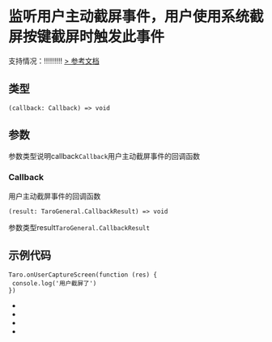 # 监听用户主动截屏事件，用户使用系统截屏按键截屏时触发此事件
支持情况：!!!!!!!!!
[> 参考文档
](https://developers.weixin.qq.com/miniprogram/dev/api/device/screen/wx.onUserCaptureScreen.html)
## 类型[​](onUserCaptureScreen.html#类型)
```tsx
(callback: Callback) => void
```

## 参数[​](onUserCaptureScreen.html#参数)
参数类型说明callback`Callback`用户主动截屏事件的回调函数
### Callback[​](onUserCaptureScreen.html#callback)
用户主动截屏事件的回调函数
```tsx
(result: TaroGeneral.CallbackResult) => void
```
参数类型result`TaroGeneral.CallbackResult`
## 示例代码[​](onUserCaptureScreen.html#示例代码)
```tsx
Taro.onUserCaptureScreen(function (res) {
 console.log('用户截屏了')
})
```

- 
- 

- 

-
